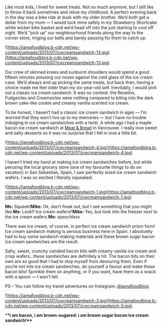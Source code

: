 Like most kids, I lived for sweet treats. Not so much anymore, but I still like to throw it back sometimes and relive my childhood. A perfect evening back in the day was a bike ride at dusk with my older brother. We’d both get a dollar from my mom — I would tuck mine safely in my Strawberry Shortcake white wicker bike basket and we’d head off into the just starting to cool off night. We’d “pick up” our neighbourhood friends along the way to the corner store, ringing our bells and barely pausing for them to catch up.

![https://iamafoodblog.b-cdn.net/wp-content/uploads/2013/07/icecreamsandwich-13.jpg](https://iamafoodblog.b-cdn.net/wp-content/uploads/2013/07/icecreamsandwich-13.jpg)

Our crew of skinned knees and sunburnt shoulders would spend a good fifteen minutes pressing our noses against the cold glass of the ice cream case. We’d always end up picking the same treats, but back then, having a choice made me feel older than my six-year-old self. Inevitably, I would pick out a classic ice cream sandwich. It was no contest: the Revellos, Fudgsicles and Creamsicles were nothing compared to biting into the dark brown cake-like cookie and creamy vanilla scented ice cream.

To be honest, I haven’t had a classic ice cream sandwich in ages — I’m worried that they won’t live up to my memories — but I have no trouble indulging in ice cream sandwiches with a twist. A while ago I had a maple bacon ice cream sandwich at [Meat & Bread](http://meatandbread.ca/) in Vancouver. I really love sweet and salty desserts so it was no surprise that I fell in love a little bit.

![https://iamafoodblog.b-cdn.net/wp-content/uploads/2013/07/icecreamsandwich-4.jpg](https://iamafoodblog.b-cdn.net/wp-content/uploads/2013/07/icecreamsandwich-4.jpg)

I haven’t tried my hand at making ice cream sandwiches before, but while perusing the local grocery store (one of my favourite things to do on vacation) in San Sebastian, Spain, I saw perfectly sized ice cream sandwich wafers. I was so excited I literally squeaked.

![https://iamafoodblog.b-cdn.net/wp-content/uploads/2013/07/icecreamsandwich-1.jpg](https://iamafoodblog.b-cdn.net/wp-content/uploads/2013/07/icecreamsandwich-1.jpg)

**Me:** Squeek!**Mike:** Ok, don’t freak out, but I see something that you might like.**Me:** Look!! Ice cream wafers!!**Mike:** Yes, but look into the freezer *next* to the ice cream wafers.**Me:** *speechless*

There was ice cream, of course, in perfect ice cream sandwich prism form! Ice cream sandwich making is serious business here in Spain. I absoluetly had to buy some sandwich making materials and these brown sugar bacon ice cream sandwiches are the result.

Salty, sweet, crunchy candied bacon bits with creamy vanilla ice cream and crisp wafers…these sandwiches are definitely a hit. The bacon bits on their own are so good that I had to stop myself from devouring them. Even if you’re not into ice cream sandwiches, do yourself a favour and make these bacon bits! Sprinkle them on anything, or if you want, have them as a snack with a spoon — I won’t tell.

PS – You can follow my travel adventures on Instagram: [@iamafoodblog](http://instagram.com/iamafoodblog).

![https://iamafoodblog.b-cdn.net/wp-content/uploads/2013/07/icecreamsandwich-3.jpg](https://iamafoodblog.b-cdn.net/wp-content/uploads/2013/07/icecreamsandwich-3.jpg)

\***\*i am bacon, i am brown-sugared: i am brown sugar bacon ice cream sandwich!\*\***
